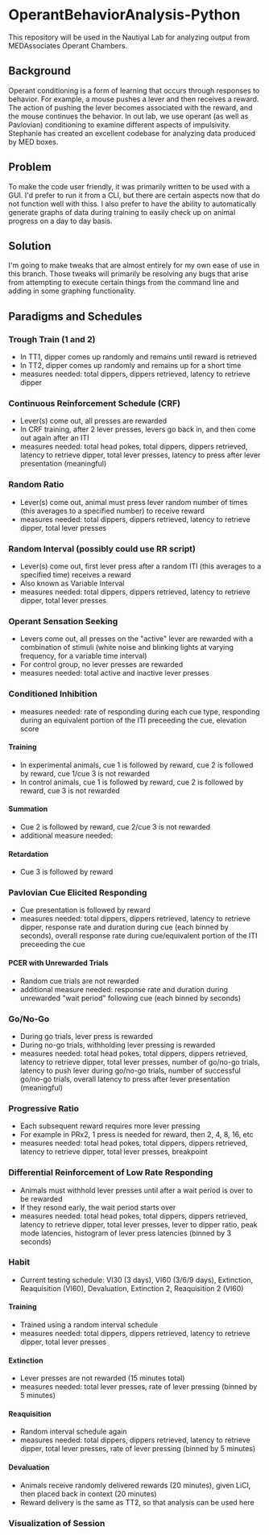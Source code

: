 # OperantBehaviorAnalysis-Python
This repository will be used in the Nautiyal Lab for analyzing output from MEDAssociates Operant Chambers. 

## Background
Operant conditioning is a form of learning that occurs through responses to behavior. For example, a mouse pushes a lever and then receives a reward. The action of pushing the lever becomes associated with the reward, and the mouse continues the behavior. In out lab, we use operant (as well as Pavlovian) conditioning to examine different aspects of impulsivity. Stephanie has created an excellent codebase for analyzing data produced by MED boxes. 

## Problem
To make the code user friendly, it was primarily written to be used with a GUI. I'd prefer to run it from a CLI, but there are certain aspects now that do not function
well with thiss.
I also prefer to have the ability to automatically  generate graphs of data during training to easily check up on animal progress on a day to day basis. 

## Solution
I'm going to make tweaks that are almost entirely for my own ease of use in this branch. Those tweaks will primarily be resolving any bugs that arise from attempting
to execute certain things from the command line and adding in some graphing functionality. 

## Paradigms and Schedules
### Trough Train (1 and 2)
- In TT1, dipper comes up randomly and remains until reward is retrieved
- In TT2, dipper comes up randomly and remains up for a short time
- measures needed: total dippers, dippers retrieved, latency to retrieve dipper
### Continuous Reinforcement Schedule (CRF)
- Lever(s) come out, all presses are rewarded
- In CRF training, after 2 lever presses, levers go back in, and then come out again after an ITI
- measures needed: total head pokes, total dippers, dippers retrieved, latency to retrieve dipper, total lever presses, latency to press after lever presentation (meaningful)
### Random Ratio
- Lever(s) come out, animal must press lever random number of times (this averages to a specified number) to receive reward
- measures needed: total dippers, dippers retrieved, latency to retrieve dipper, total lever presses
### Random Interval (possibly could use RR script)
- Lever(s) come out, first lever press after a random ITI (this averages to a specified time) receives a reward
- Also known as Variable Interval
- measures needed: total dippers, dippers retrieved, latency to retrieve dipper, total lever presses
### Operant Sensation Seeking
- Levers come out, all presses on the "active" lever are rewarded with a combination of stimuli (white noise and blinking lights at varying frequency, for a variable time interval)
- For control group, no lever presses are rewarded
- measures needed: total active and inactive lever presses
### Conditioned Inhibition
- measures needed: rate of responding during each cue type, responding during an equivalent portion of the ITI preceeding the cue, elevation score 
#### Training
- In experimental animals, cue 1 is followed by reward, cue 2 is followed by reward, cue 1/cue 3 is not rewarded
- In control animals, cue 1 is followed by reward, cue 2 is followed by reward, cue 3 is not rewarded
#### Summation
- Cue 2 is followed by reward, cue 2/cue 3 is not rewarded
- additional measure needed: 
#### Retardation
- Cue 3 is followed by reward
### Pavlovian Cue Elicited Responding
- Cue presentation is followed by reward
- measures needed: total dippers, dippers retrieved, latency to retrieve dipper, response rate and duration during cue (each binned by seconds), overall response rate during cue/equivalent portion of the ITI preceeding the cue
#### PCER with Unrewarded Trials
- Random cue trials are not rewarded
- additional measure needed: response rate and duration during unrewarded "wait period" following cue (each binned by seconds) 
### Go/No-Go
- During go trials, lever press is rewarded
- During no-go trials, withholding lever pressing is rewarded
- measures needed: total head pokes, total dippers, dippers retrieved, latency to retrieve dipper, total lever presses, number of go/no-go trials, latency to push lever during go/no-go trials, number of successful go/no-go trials, overall latency to press after lever presentation (meaningful)
### Progressive Ratio
- Each subsequent reward requires more lever pressing
- For example in PRx2, 1 press is needed for reward, then 2, 4, 8, 16, etc
- measures needed: total head pokes, total dippers, dippers retrieved, latency to retrieve dipper, total lever presses, breakpoint
### Differential Reinforcement of Low Rate Responding
- Animals must withhold lever presses until after a wait period is over to be rewarded
- If they resond early, the wait period starts over
- measures needed: total head pokes, total dippers, dippers retrieved, latency to retrieve dipper, total lever presses, lever to dipper ratio, peak mode latencies, histogram of lever press latencies (binned by 3 seconds)
### Habit
- Current testing schedule: VI30 (3 days), VI60 (3/6/9 days), Extinction, Reaquisition (VI60), Devaluation, Extinction 2, Reaquisition 2 (VI60) 
#### Training
- Trained using a random interval schedule
- measures needed: total dippers, dippers retrieved, latency to retrieve dipper, total lever presses
#### Extinction
- Lever presses are not rewarded (15 minutes total)
- measures needed: total lever presses, rate of lever pressing (binned by 5 minutes)
#### Reaquisition
- Random interval schedule again
- measures needed: total dippers, dippers retrieved, latency to retrieve dipper, total lever presses, rate of lever pressing (binned by 5 minutes)
#### Devaluation
- Animals receive randomly delivered rewards (20 minutes), given LiCl, then placed back in context (20 minutes)
- Reward delivery is the same as TT2, so that analysis can be used here
### Visualization of Session
